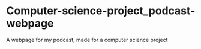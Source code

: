 # Computer-science-project_podcast-webpage
A webpage for my podcast, made for a computer science project
